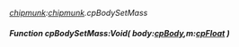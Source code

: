 _[chipmunk](../../modules/chipmunk/chipmunk-module.md):[chipmunk](../../modules/chipmunk/chipmunk-module.md).cpBodySetMass_
##### Function cpBodySetMass:Void( body:[cpBody](../../modules/chipmunk/chipmunk-cpbody.md),m:[cpFloat](../../modules/chipmunk/chipmunk-cpfloat.md) )
